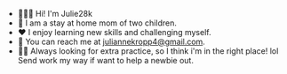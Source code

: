 - 🙋🏽‍♀️ Hi! I'm Julie28k
- 🏡 I am a stay at home mom of two children.
- ♥️ I enjoy learning new skills and challenging myself. 
- 📱 You can reach me at juliannekropp4@gmail.com.
- 👋🏼 Always looking for extra practice, so I think i'm in the right place! lol Send work my way if want to help a newbie out.



<!---
Julie28K/Julie28K is a ✨ special ✨ repository because its `README.md` (this file) appears on your GitHub profile.
You can click the Preview link to take a look at your changes.
--->
